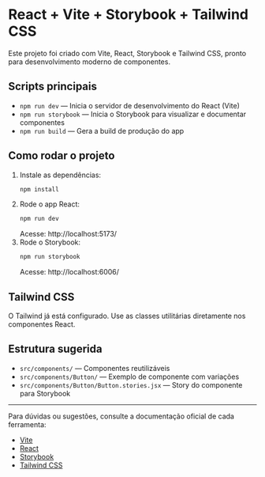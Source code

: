 # React + Vite + Storybook + Tailwind CSS

Este projeto foi criado com Vite, React, Storybook e Tailwind CSS, pronto para desenvolvimento moderno de componentes.

## Scripts principais

- `npm run dev` — Inicia o servidor de desenvolvimento do React (Vite)
- `npm run storybook` — Inicia o Storybook para visualizar e documentar componentes
- `npm run build` — Gera a build de produção do app

## Como rodar o projeto

1. Instale as dependências:
   ```bash
   npm install
   ```
2. Rode o app React:
   ```bash
   npm run dev
   ```
   Acesse: http://localhost:5173/
3. Rode o Storybook:
   ```bash
   npm run storybook
   ```
   Acesse: http://localhost:6006/

## Tailwind CSS

O Tailwind já está configurado. Use as classes utilitárias diretamente nos componentes React.

## Estrutura sugerida

- `src/components/` — Componentes reutilizáveis
- `src/components/Button/` — Exemplo de componente com variações
- `src/components/Button/Button.stories.jsx` — Story do componente para Storybook

---

Para dúvidas ou sugestões, consulte a documentação oficial de cada ferramenta:
- [Vite](https://vitejs.dev/)
- [React](https://react.dev/)
- [Storybook](https://storybook.js.org/)
- [Tailwind CSS](https://tailwindcss.com/)
